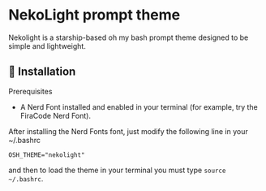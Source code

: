 # NekoLight prompt theme

Nekolight is a starship-based oh my bash prompt theme designed to be simple and lightweight.

## 🚀 Installation

Prerequisites
- A Nerd Font installed and enabled in your terminal (for example, try the FiraCode Nerd Font).

After installing the Nerd Fonts font, just modify the following line in your ~/.bashrc

```shell
OSH_THEME="nekolight"
```

and then to load the theme in your terminal you must type `source ~/.bashrc`.
